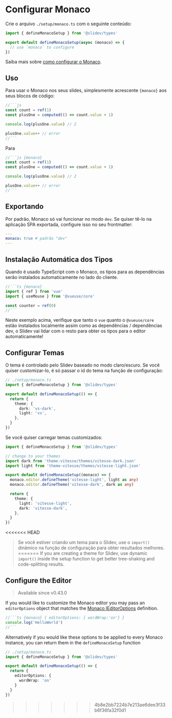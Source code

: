 # Configurar Monaco

<Environment type="client" />

Crie o arquivo `./setup/monaco.ts` com o seguinte conteúdo:

```ts
import { defineMonacoSetup } from '@slidev/types'

export default defineMonacoSetup(async (monaco) => {
  // use `monaco` to configure
})
```

Saiba mais sobre [como configurar o Monaco](https://github.com/Microsoft/monaco-editor).

## Uso

Para usar o Monaco nos seus slides, simplesmente acrescente `{monaco}` aos seus blocos de código:

~~~js
//```js
const count = ref(1)
const plusOne = computed(() => count.value + 1)

console.log(plusOne.value) // 2

plusOne.value++ // error
//```
~~~

Para

~~~js
//```js {monaco}
const count = ref(1)
const plusOne = computed(() => count.value + 1)

console.log(plusOne.value) // 2

plusOne.value++ // error
//```
~~~

## Exportando

Por padrão, Monaco só vai funcionar no modo `dev`. Se quiser tê-lo na aplicação SPA exportada, configure isso no seu frontmatter:

```yaml
---
monaco: true # padrão "dev"
---
```

## Instalação Automática dos Tipos

Quando é usado TypeScript com o Monaco, os tipos para as dependências serão instalados automaticamente no lado do cliente.

~~~ts
//```ts {monaco}
import { ref } from 'vue'
import { useMouse } from '@vueuse/core'

const counter = ref(0)
//```
~~~

Neste exemplo acima, verifique que tanto o `vue` quanto o `@vueuse/core` estão instalados localmente assim como as dependências / dependências dev, o Slidev vai lidar com o resto para obter os tipos para o editor automaticamente!

## Configurar Temas

O tema é controlado pelo Slidev baseado no modo claro/escuro. Se você quiser customizar-lo, é só passar o id do tema na função de configuração:

```ts
// ./setup/monaco.ts
import { defineMonacoSetup } from '@slidev/types'

export default defineMonacoSetup(() => {
  return {
    theme: {
      dark: 'vs-dark',
      light: 'vs',
    },
  }
})
```

Se você quiser carregar temas customizados:

```ts
import { defineMonacoSetup } from '@slidev/types'

// change to your themes
import dark from 'theme-vitesse/themes/vitesse-dark.json'
import light from 'theme-vitesse/themes/vitesse-light.json'

export default defineMonacoSetup((monaco) => {
  monaco.editor.defineTheme('vitesse-light', light as any)
  monaco.editor.defineTheme('vitesse-dark', dark as any)

  return {
    theme: {
      light: 'vitesse-light',
      dark: 'vitesse-dark',
    },
  }
})
```

<<<<<<< HEAD
> Se você estiver criando um tema para o Slidev, use o `import()` dinâmico na função de configuração para obter resultados melhores.
=======
> If you are creating a theme for Slidev, use dynamic `import()` inside the setup function to get better tree-shaking and code-splitting results.

## Configure the Editor

> Available since v0.43.0

If you would like to customize the Monaco editor you may pass an `editorOptions` object that matches the [Monaco IEditorOptions](https://microsoft.github.io/monaco-editor/docs.html#interfaces/editor.IEditorOptions.html) definition.

~~~ts
//```ts {monaco} { editorOptions: { wordWrap:'on'} }
console.log('HelloWorld')
//```
~~~

Alternatively if you would like these options to be applied to every Monaco instance, you can return them in the `defineMonacoSetup` function

```ts
// ./setup/monaco.ts
import { defineMonacoSetup } from '@slidev/types'

export default defineMonacoSetup(() => {
  return {
    editorOptions: {
      wordWrap: 'on'
    }
  }
})
```
>>>>>>> 4b8e2bb7224b7e213ae6dee3f33b6f36fa32f0d1
